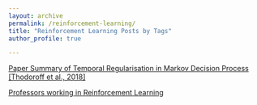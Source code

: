 ```yaml
---
layout: archive
permalink: /reinforcement-learning/
title: "Reinforcement Learning Posts by Tags"
author_profile: true

---
```


[Paper Summary of Temporal Regularisation in Markov Decision Process [Thodoroff et al., 2018]](https://rupalibhati.github.io/Paper-Summary-of-Temporal-Regularisation-in-MDP/)

[Professors working in Reinforcement Learning](https://rupalibhati.github.io/RL-profs/)